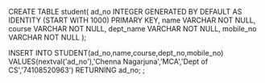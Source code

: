 CREATE TABLE student(
ad_no INTEGER GENERATED BY DEFAULT AS IDENTITY (START WITH 1000) PRIMARY KEY,
name VARCHAR NOT NULL,
course VARCHAR NOT NULL,
dept_name VARCHAR NOT NULL,
mobile_no VARCHAR NOT NULL
);

INSERT INTO STUDENT(ad_no,name,course,dept_no,mobile_no)
VALUES(nextval('ad_no'),'Chenna Nagarjuna','MCA','Dept of CS','74108520963') RETURNING ad_no;
;

